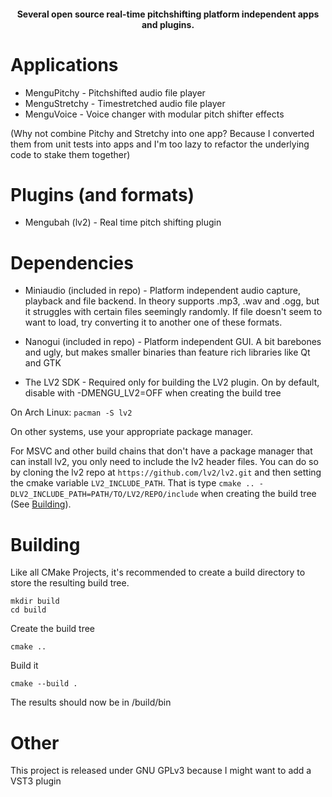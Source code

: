 <h4 align="center">Several open source real-time pitchshifting platform independent apps and plugins.</h4>


Applications 
============
- MenguPitchy - Pitchshifted audio file player
- MenguStretchy - Timestretched audio file player
- MenguVoice - Voice changer with modular pitch shifter effects

(Why not combine Pitchy and Stretchy into one app? Because I converted them from unit tests into apps and I'm too lazy to refactor the underlying code to stake them together)

Plugins (and formats)
===========
- Mengubah (lv2) - Real time pitch shifting plugin



Dependencies
===========
- Miniaudio (included in repo) - Platform independent audio capture, playback and file backend. In theory supports .mp3, .wav and .ogg, but it struggles with certain files seemingly randomly. If file doesn't seem to want to load, try converting it to another one of these formats.
- Nanogui (included in repo) - Platform independent GUI. A bit barebones and ugly, but makes smaller binaries than feature rich libraries like Qt and GTK

- The LV2 SDK - Required only for building the LV2 plugin. On by default, disable with -DMENGU_LV2=OFF when creating the build tree

On Arch Linux:
`pacman -S lv2`

On other systems, use your appropriate package manager.

For MSVC and other build chains that don't have a package manager that can install lv2, you only need to include the lv2 header files. You can do so by cloning the lv2 repo at `https://github.com/lv2/lv2.git` and then setting the cmake variable `LV2_INCLUDE_PATH`. That is type `cmake .. -DLV2_INCLUDE_PATH=PATH/TO/LV2/REPO/include` when creating the build tree (See [Building](#building)). 

Building
==========
Like all CMake Projects, it's recommended to create a build directory to store the resulting build tree.
```
mkdir build
cd build
```

Create the build tree
```
cmake ..
```

Build it
```
cmake --build .
```

The results should now be in /build/bin


Other
=====
This project is released under GNU GPLv3 because I might want to add a VST3 plugin
